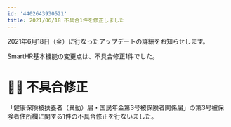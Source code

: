 ```yaml
---
id: '4402643930521'
title: 2021/06/18 不具合1件を修正しました
---
```

2021年6月18日（金）に行なったアップデートの詳細をお知らせします。

SmartHR基本機能の変更点は、不具合修正1件でした。

# 👨‍⚕️ 不具合修正

「健康保険被扶養者（異動）届・国民年金第3号被保険者関係届」の第3号被保険者住所欄に関する1件の不具合修正を行ないました。
